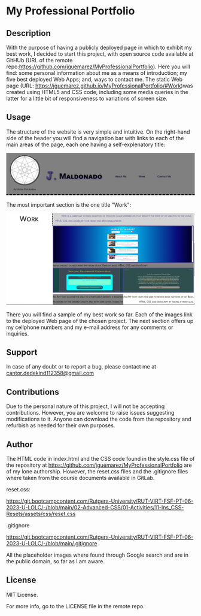 # My Professional Portfolio
## Description
With the purpose of having a publicly deployed page in which to exhibit my best work,
I decided to start this project, with open source code available at GitHUb (URL of the remote repo:https://github.com/jguemarez/MyProfessionalPortfolio). Here you will find: some personal information about me 
as a means of introduction; my five best deployed Web Apps; and, ways to contact me.
The static Web page (URL: https://jguemarez.github.io/MyProfessionalPortfolio/#Work)was created using HTML5 and CSS code, including some media queries in the latter
for a little bit of responsiveness to variations of screen size.
## Usage
The structure of the website is very simple and intuitive. On the right-hand side of the header you will find a navigation bar with links to each of the main areas of the page, each one having a self-explenatory title:

![Header of the professional portfolio](assets/images/image.png)

The most important section is the one title "Work":

![The section that displays my best work so far](assets/images/image-1.png)

There you will find a sample of my best work so far. Each of the images link to the deployed Web page of the chosen project. 
The next section offers up my cellphone numbers and my e-mail address for any comments
or inquiries.
## Support
In case of any doubt or to report a bug, please contact me at 
cantor.dedekind112358@gmail.com
## Contributions
Due to the personal nature of this project, I will not be accepting contributions.
However, you are welcome to raise issues suggesting modifications to it. Anyone can 
download the code from the repository and refurbish as needed for their own purposes.
## Author
The HTML code in index.html and the CSS code found in the style.css file of the repository at https://github.com/jguemarez/MyProfessionalPortfolio are of my lone 
authorship.
However, the reset.css files and the .gitignore files where taken from the course documents available in GitLab.

reset.css:

https://git.bootcampcontent.com/Rutgers-University/RUT-VIRT-FSF-PT-06-2023-U-LOLC/-/blob/main/02-Advanced-CSS/01-Activities/11-Ins_CSS-Resets/assets/css/reset.css

.gitignore

https://git.bootcampcontent.com/Rutgers-University/RUT-VIRT-FSF-PT-06-2023-U-LOLC/-/blob/main/.gitignore

All the placeholder images where found through Google search and are in the public domain, so far as I am aware.
## License

MIT License.

For more info, go to the LICENSE file in the remote repo.